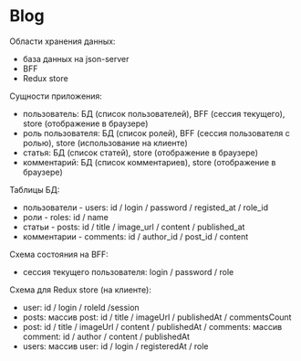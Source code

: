 # Blog

Области хранения данных:

-   база данных на json-server
-   BFF
-   Redux store

Сущности приложения:

-   пользователь: БД (список пользователей), BFF (сессия текущего), store (отображение в браузере)
-   роль пользователя: БД (список ролей), BFF (сессия пользователя с ролью), store (использование на клиенте)
-   статья: БД (список статей), store (отображение в браузере)
-   комментарий: БД (список комментариев), store (отображение в браузере)

Таблицы БД:

-   пользователи - users: id / login / password / registed_at / role_id
-   роли - roles: id / name
-   статьи - posts: id / title / image_url / content / published_at
-   комментарии - comments: id / author_id / post_id / content

Схема состояния на BFF:

-   сессия текущего пользователя: login / password / role

Схема для Redux store (на клиенте):

-   user: id / login / roleId /session
-   posts: массив post: id / title / imageUrl / publishedAt / commentsCount
-   post: id / title / imageUrl / content / publishedAt / comments: массив comment: id / author / content / publishedAt
-   users: массив user: id / login / registeredAt / role
